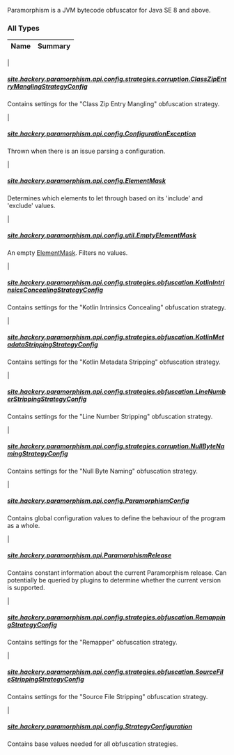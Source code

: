 

Paramorphism is a JVM bytecode obfuscator for Java SE 8 and above.

### All Types

| Name | Summary |
|---|---|
|

##### [site.hackery.paramorphism.api.config.strategies.corruption.ClassZipEntryManglingStrategyConfig](../site.hackery.paramorphism.api.config.strategies.corruption/-class-zip-entry-mangling-strategy-config.md)

Contains settings for the "Class Zip Entry Mangling" obfuscation strategy.


|

##### [site.hackery.paramorphism.api.config.ConfigurationException](../site.hackery.paramorphism.api.config/-configuration-exception/index.md)

Thrown when there is an issue parsing a configuration.


|

##### [site.hackery.paramorphism.api.config.ElementMask](../site.hackery.paramorphism.api.config/-element-mask/index.md)

Determines which elements to let through based on its 'include' and 'exclude' values.


|

##### [site.hackery.paramorphism.api.config.util.EmptyElementMask](../site.hackery.paramorphism.api.config.util/-empty-element-mask/index.md)

An empty [ElementMask](../site.hackery.paramorphism.api.config/-element-mask/index.md). Filters no values.


|

##### [site.hackery.paramorphism.api.config.strategies.obfuscation.KotlinIntrinsicsConcealingStrategyConfig](../site.hackery.paramorphism.api.config.strategies.obfuscation/-kotlin-intrinsics-concealing-strategy-config.md)

Contains settings for the "Kotlin Intrinsics Concealing" obfuscation strategy.


|

##### [site.hackery.paramorphism.api.config.strategies.obfuscation.KotlinMetadataStrippingStrategyConfig](../site.hackery.paramorphism.api.config.strategies.obfuscation/-kotlin-metadata-stripping-strategy-config.md)

Contains settings for the "Kotlin Metadata Stripping" obfuscation strategy.


|

##### [site.hackery.paramorphism.api.config.strategies.obfuscation.LineNumberStrippingStrategyConfig](../site.hackery.paramorphism.api.config.strategies.obfuscation/-line-number-stripping-strategy-config.md)

Contains settings for the "Line Number Stripping" obfuscation strategy.


|

##### [site.hackery.paramorphism.api.config.strategies.corruption.NullByteNamingStrategyConfig](../site.hackery.paramorphism.api.config.strategies.corruption/-null-byte-naming-strategy-config.md)

Contains settings for the "Null Byte Naming" obfuscation strategy.


|

##### [site.hackery.paramorphism.api.config.ParamorphismConfig](../site.hackery.paramorphism.api.config/-paramorphism-config/index.md)

Contains global configuration values to define the behaviour of the program as a whole.


|

##### [site.hackery.paramorphism.api.ParamorphismRelease](../site.hackery.paramorphism.api/-paramorphism-release/index.md)

Contains constant information about the current Paramorphism release.
Can potentially be queried by plugins to determine whether the current version is supported.


|

##### [site.hackery.paramorphism.api.config.strategies.obfuscation.RemappingStrategyConfig](../site.hackery.paramorphism.api.config.strategies.obfuscation/-remapping-strategy-config/index.md)

Contains settings for the "Remapper" obfuscation strategy.


|

##### [site.hackery.paramorphism.api.config.strategies.obfuscation.SourceFileStrippingStrategyConfig](../site.hackery.paramorphism.api.config.strategies.obfuscation/-source-file-stripping-strategy-config/index.md)

Contains settings for the "Source File Stripping" obfuscation strategy.


|

##### [site.hackery.paramorphism.api.config.StrategyConfiguration](../site.hackery.paramorphism.api.config/-strategy-configuration/index.md)

Contains base values needed for all obfuscation strategies.


